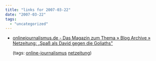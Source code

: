 ```yaml
---
title: "links for 2007-03-22"
date: "2007-03-22"
tags: 
  - "uncategorized"
---
```


- [onlinejournalismus.de - Das Magazin zum Thema » Blog Archive » Netzeitung: „Spaß als David gegen die Goliaths"](http://www.onlinejournalismus.de/2007/03/16/netzeitung-spass-als-david-gegen-die-goliaths/)
    
    (tags: [online-journalismus](http://del.icio.us/heinzwittenbrink/online-journalismus) [netzeitung](http://del.icio.us/heinzwittenbrink/netzeitung))
